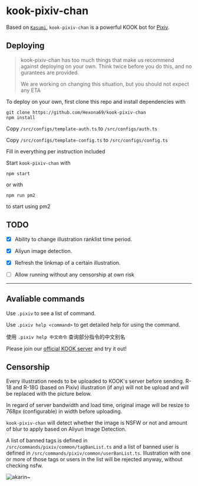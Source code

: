 # kook-pixiv-chan

Based on [`Kasumi`](https://github.com/Hexona69/kasumi), `kook-pixiv-chan` is a powerful KOOK bot for [Pixiv](https://www.pixiv.net).

## Deploying

> kook-pixiv-chan has too much things that make us recommend against deploying on your own. Think twice before you do this, and no gurantees are provided.
>
> We are working on changing this situation, but you should not expect any ETA

To deploy on your own, first clone this repo and install dependencies with

```
git clone https://github.com/Hexona69/kook-pixiv-chan
npm install
```

Copy `/src/configs/template-auth.ts` to `/src/configs/auth.ts`

Copy `/src/configs/template-config.ts` to `/src/configs/config.ts`

Fill in everything per instruction included

Start `kook-pixiv-chan` with

```
npm start
```

or with

```
npm run pm2
```

to start using pm2

## TODO

- [x] Ability to change illustration ranklist time period.
- [x] Aliyun image detection.
- [x] Refresh the linkmap of a certain illustration.
- [ ] Allow running without any censorship at own risk


---

## Avaliable commands

Use `.pixiv` to see a list of command.

Use `.pixiv help <command>` to get detailed help for using the command.

使用 `.pixiv help 中文命令` 查询部分指令的中文别名

Please join our [official KOOK server](https://kook.top/iOOsLu) and try it out!

## Censorship

Every illustration needs to be uploaded to KOOK's server before sending. R-18 and R-18G (based on Pixiv) illustration (if any) will not be upload and will be replaced with the picture below.

In regard of server bandwidth and load time, original image will be resize to 768px (configurable) in width before uploading.

`kook-pixiv-chan` will detect whether the image is NSFW or not and amount of blur to apply based on Aliyun Image Detection.

A list of banned tags is defined in `/src/commands/pixiv/common/tagBanList.ts` and a list of banned user is defined in `/src/commands/pixiv/common/userBanList.ts`. Illustration with one or more of those tags or users in the list will be rejected anyway, without checking nsfw.

![akarin~](https://img.kaiheila.cn/assets/2022-07/vlOSxPNReJ0dw0dw.jpg)
